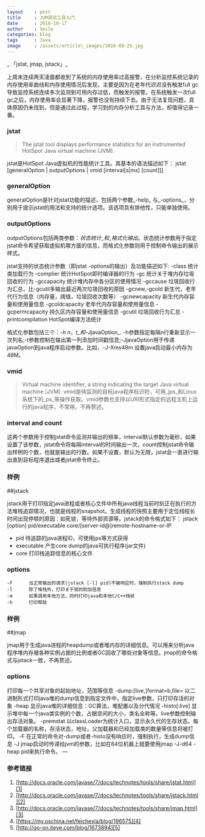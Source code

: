 ```yaml
---
layout    : post
title     : JVM调试工具入门
date      : 2016-10-17
author    : Smile
categories: blog
tags      : Java
image     : /assets/article\_images/2016-09-25.jpg
---
```

_ 「jstat,  jmap, jstack」_

上周末连续两天凌晨都收到了系统的内存使用率过高报警，在分析监控系统记录的内存使用率曲线和内存使用情况后发现，主要是因为在老年代迟迟没有触发full gc导致监控系统连续多次监测到可用内存过低，而触发的报警。在系统触发一次full gc之后，内存使用率会显著下降，报警也没有持续下去。由于无法复现问题，具体原因仍未找到，但是通过此过程，学习到的内存分析工具与方法，却值得记录一番。

### jstat
> The jstat tool displays performance statistics for an instrumented HotSpot Java virtual machine (JVM).

jstat是HotSpot Java虚拟机的性能统计工具。其基本的语法描述如下：
    jstat [generalOption | outputOptions | vmid [interval[s|ms] [count]]]

### generalOption
generalOption是针对jstat功能的描述，包括两个参数_-help_ 与_-options_，分别用于提示jstat的用法和支持的统计选项。该选项具有排他性，只能单独使用。

### outputOptions
outputOptions包括两类参数：_状态统计_和_格式化输出_。状态统计参数用于指定jstat命令希望获取虚拟机哪方面的信息，而格式化参数则用于控制命令输出的展示样式。  

jstat支持的状态统计参数（即jstat -options的输出）及功能描述如下:
    -class				统计类加载行为
    -complier			统计HotSpot即时编译器的行为
    -gc					统计关于堆内存垃圾回收的行为
    -gccapacity 		统计堆内存中各分区的使用情况
    -gccause			垃圾回收行为汇总，比-gcutil多输出最近两次垃圾回收的原因
    -gcnew,-gcold		新生代，老年代行为信息（内存量，阈值，垃圾回收次数等）
    -gcnewcapacity		新生代内存容量和使用量信息
    -gcoldcapacity 		老年代内存容量和使用量信息
    -gcpermcapacity		持久区内存容量和使用量信息
    -gcutil 			垃圾回收行为汇总
    -printcompilation 	HotSpot编译方法统计

格式化参数包括三个：_-h n_，_t_和_-JjavaOption_. -h参数指定每隔n行重新显示一次列名;-t参数控制在输出第一列添加时间戳信息;-JjavaOption用于传递javaOption到java程序启动参数。比如，-J-Xms48m 设置java启动最小内存为48M。

### vmid
>Virtual machine identifier, a string indicating the target Java virtual machine (JVM). 
vmid是待监测的目标java程序标识符，可用_jps_和Linux系统下的_ps_等操作获取。vmid参数也支持以URI形式指定的远程主机上运行的java程序，不常用，不再赘述。

### interval and count
这两个参数用于控制jstat命令监测并输出的频率，interval默认参数为毫秒，如果设置了该参数，jstat命令将每隔interval的时间输出一次，count控制jstat命令输出样例的个数，也就是输出的行数。如果不设置，默认为无限，jstat会一直进行输出直到目标程序退出或者jstat命令终止。

### 样例


##jstack

jstack用于打印指定java进程或者核心文件中所有java线程当前时刻正在执行的方法堆栈追踪情况，也就是线程的snapshot。生成线程的快照主要用于定位线程长时间出现停顿的原因：如死锁，等待外部资源等。jstack的命令格式如下：
    jstack [option] pid/executable core/[server-id@]remote-hostname-or-IP

- pid
待追踪的java进程ID，可使用jps等方式获得
- executable
产生core dump的java可执行程序(jar文件)
- core
打印栈追踪信息的核心文件

### options
    -F      当正常输出的请求(jstack [-l] pid)不被响应时，强制执行stack dump
    -l 		除了堆栈外，打印关于锁的附加信息
    -m 		如果调用本地方法，同时打印java和本地C/C++栈帧
    -h 		打印帮助

### 样例

##jmap

jmap用于生成java进程的heapdump或者堆内存的详细信息。可以用来分析java程序堆内存被各种实例占据的比例或者GC回收了哪些对象等信息。jmap的命令格式与jstack一致，不再赘述。

### options
   <no option> 								打印每一个共享对象的起始地址，范围等信息
   -dump:[live,]format=b,file=<filename> 	以二进制形式打印java堆的dump信息到指定文件中，指定live参数，只打印存活的对象
   -heap 									显示java堆的详细信息：GC算法，堆配置以及分代情况
   -histo[:live] 							显示堆中每一个java类实例的个数，占据空间的大小，类名全称等。live参数控制输出存活对象。
   -premstat 								以classLoader为统计入口，显示永久代的生存状态。每个加载器的名称，存活状态，地址，父加载器和已经加载类的数量等信息将被打印。
   -F 										在正常的命令对-dump或者-histo没有响应时，强制执行，生成dump信息
   -J<flag> 								jmap启动时传递给jvm的参数，比如在64位机器上就要使用jmap -J-d64 -heap pid来执行命令。
—
### 参考链接
1. [http://docs.oracle.com/javase/7/docs/technotes/tools/share/jstat.html][1]
2. [http://docs.oracle.com/javase/7/docs/technotes/tools/share/jstack.html][2]
3. [http://docs.oracle.com/javase/7/docs/technotes/tools/share/jmap.html][3]
4. [https://my.oschina.net/feichexia/blog/196575][4]
5. [http://go-on.iteye.com/blog/1673894][5]